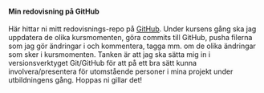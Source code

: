 #### Min redovisning på GitHub

Här hittar ni mitt redovisnings-repo på [GitHub](https://github.com/DMoest/design_v2). Under kursens gång ska jag uppdatera de olika kursmomenten, göra commits till GitHub, pusha filerna som jag gör ändringar i och kommentera, tagga mm. om de olika ändringar som sker i kursmomenten. Tanken är att jag ska sätta mig in i versionsverktyget Git/GitHub för att på ett bra sätt kunna involvera/presentera för utomstående personer i mina projekt under utbildningens gång. Hoppas ni gillar det!
